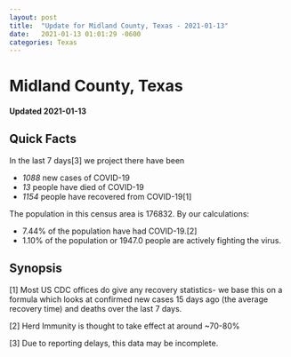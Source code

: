 ```yaml
---
layout: post
title:  "Update for Midland County, Texas - 2021-01-13"
date:   2021-01-13 01:01:29 -0600
categories: Texas
---
```


# Midland County, Texas
#### Updated 2021-01-13

## Quick Facts

In the last 7 days[3] we project there have been
- *1088* new cases of COVID-19
- *13* people have died of COVID-19
- *1154* people have recovered from COVID-19[1]

The population in this census area is 176832. By our calculations:
- 7.44% of the population have had COVID-19.[2]
- 1.10% of the population or 1947.0 people are actively fighting the virus.

## Synopsis




[1] Most US CDC offices do give any recovery statistics- we base this on a formula which looks at confirmed new cases
15 days ago (the average recovery time) and deaths over the last 7 days.

[2] Herd Immunity is thought to take effect at around ~70-80%

[3] Due to reporting delays, this data may be incomplete.
 
    